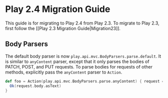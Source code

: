 <!--- Copyright (C) 2009-2014 Typesafe Inc. <http://www.typesafe.com> -->
# Play 2.4 Migration Guide

This guide is for migrating to Play 2.4 from Play 2.3. To migrate to Play 2.3, first follow the [[Play 2.3 Migration Guide|Migration23]].

## Body Parsers

The default body parser is now `play.api.mvc.BodyParsers.parse.default`. It is similar to `anyContent` parser, except that it only parses the bodies of PATCH, POST, and PUT requests. To parse bodies for requests of other methods, explicitly pass the `anyContent` parser to `Action`.

```scala
def foo = Action(play.api.mvc.BodyParsers.parse.anyContent) { request =>
  Ok(request.body.asText)
}
```
